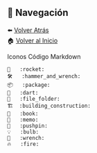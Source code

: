 
## 🔗 Navegación  

⬅️ [Volver Atrás](../index.MD)  
🏠 [Volver al Inicio](../../README.MD)  



Iconos 	Código Markdown
```markdow
🚀	:rocket:
🛠	:hammer_and_wrench:
📦	:package:
🎯	:dart:
📂	:file_folder:
🏗️	:building_construction:
📖	:book:
📝	:memo:
📌	:pushpin:
💡	:bulb:
🔧	:wrench:
🔥	:fire:
```